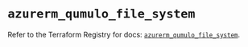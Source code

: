 # `azurerm_qumulo_file_system`

Refer to the Terraform Registry for docs: [`azurerm_qumulo_file_system`](https://registry.terraform.io/providers/hashicorp/azurerm/4.32.0/docs/resources/qumulo_file_system).
